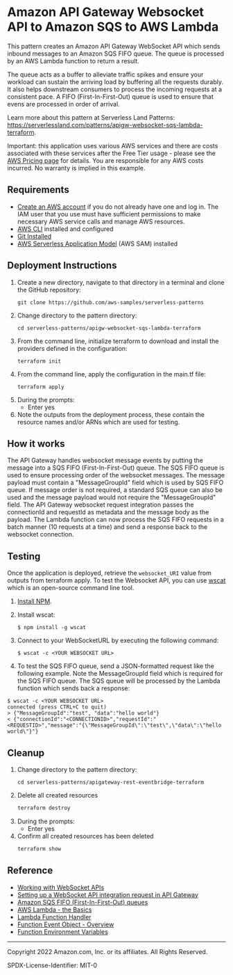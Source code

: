 # Amazon API Gateway Websocket API to Amazon SQS to AWS Lambda

This pattern creates an Amazon API Gateway WebSocket API which sends inbound messages to an Amazon SQS FIFO queue. The queue is processed by an AWS Lambda function to return a result.

The queue acts as a buffer to alleviate traffic spikes and ensure your workload can sustain the arriving load by buffering all the requests durably. It also helps downstream consumers to process the incoming requests at a consistent pace. A FIFO (First-In-First-Out) queue is used to ensure that evens are processed in order of arrival.

Learn more about this pattern at Serverless Land Patterns: https://serverlessland.com/patterns/apigw-websocket-sqs-lambda-terraform.

Important: this application uses various AWS services and there are costs associated with these services after the Free Tier usage - please see the [AWS Pricing page](https://aws.amazon.com/pricing/) for details. You are responsible for any AWS costs incurred. No warranty is implied in this example.

## Requirements

* [Create an AWS account](https://portal.aws.amazon.com/gp/aws/developer/registration/index.html) if you do not already have one and log in. The IAM user that you use must have sufficient permissions to make necessary AWS service calls and manage AWS resources.
* [AWS CLI](https://docs.aws.amazon.com/cli/latest/userguide/install-cliv2.html) installed and configured
* [Git Installed](https://git-scm.com/book/en/v2/Getting-Started-Installing-Git)
* [AWS Serverless Application Model](https://docs.aws.amazon.com/serverless-application-model/latest/developerguide/serverless-sam-cli-install.html) (AWS SAM) installed

## Deployment Instructions

1. Create a new directory, navigate to that directory in a terminal and clone the GitHub repository:
    ``` 
    git clone https://github.com/aws-samples/serverless-patterns
    ```
1. Change directory to the pattern directory:
    ```
    cd serverless-patterns/apigw-websocket-sqs-lambda-terraform
    ```
1. From the command line, initialize terraform to download and install the providers defined in the configuration:
    ```
    terraform init
    ```
1. From the command line, apply the configuration in the main.tf file:
    ```
    terraform apply
    ```
1. During the prompts:
    * Enter yes
1. Note the outputs from the deployment process, these contain the resource names and/or ARNs which are used for testing.

## How it works

The API Gateway handles websocket message events by putting the message into a SQS FIFO (First-In-First-Out) queue. 
The SQS FIFO queue is used to ensure processing order of the websocket messages. The message payload must contain a "MessageGroupId" field which is used by SQS FIFO queue.
If message order is not required, a standard SQS queue can also be used and the message payload would not require the "MessageGroupId" field.
The API Gateway websocket request integration passes the connectionId and requestId as metadata and the message body as the payload. 
The Lambda function can now process the SQS FIFO requests in a batch manner (10 requests at a time) and send a response back to the websocket connection.

## Testing

Once the application is deployed, retrieve the `websocket_URI` value from outputs from terraform apply. To test the Websocket API, you can use [wscat](https://github.com/websockets/wscat) which is an open-source command line tool.

1. [Install NPM](https://www.npmjs.com/get-npm).

1. Install wscat:
    ```
    $ npm install -g wscat
    ```

1. Connect to your WebSocketURL by executing the following command:
    ```
    $ wscat -c <YOUR WEBSOCKET URL>
    ```

1. To test the SQS FIFO queue, send a JSON-formatted request like the following example. Note the MessageGroupId field which is required for the SQS FIFO queue. The SQS queue will be processed by the Lambda function which sends back a response:
```
$ wscat -c <YOUR WEBSOCKET URL>
connected (press CTRL+C to quit)
> {"MessageGroupId":"test", "data":"hello world"}
< {"connectionId":"<CONNECTIONID>","requestId":"<REQUESTID>","message":"{\"MessageGroupId\":\"test\",\"data\":\"hello world\"}"}
```

## Cleanup
 
1. Change directory to the pattern directory:
    ```
    cd serverless-patterns/apigateway-rest-eventbridge-terraform
    ```
1. Delete all created resources
    ```bash
    terraform destroy
    ```
1. During the prompts:
    * Enter yes
1. Confirm all created resources has been deleted
    ```bash
    terraform show
    ```

## Reference
- [Working with WebSocket APIs](https://docs.aws.amazon.com/apigateway/latest/developerguide/apigateway-websocket-api.html)
- [Setting up a WebSocket API integration request in API Gateway ](https://docs.aws.amazon.com/apigateway/latest/developerguide/apigateway-websocket-api-integration-requests.html)
- [Amazon SQS FIFO (First-In-First-Out) queues](https://docs.aws.amazon.com/AWSSimpleQueueService/latest/SQSDeveloperGuide/FIFO-queues.html)
- [AWS Lambda - the Basics](https://docs.aws.amazon.com/whitepapers/latest/serverless-architectures-lambda/aws-lambdathe-basics.html)
- [Lambda Function Handler](https://docs.aws.amazon.com/whitepapers/latest/serverless-architectures-lambda/the-handler.html)
- [Function Event Object - Overview](https://docs.aws.amazon.com/whitepapers/latest/serverless-architectures-lambda/the-event-object.html)
- [Function Environment Variables](https://docs.aws.amazon.com/lambda/latest/dg/configuration-envvars.html)

----
Copyright 2022 Amazon.com, Inc. or its affiliates. All Rights Reserved.

SPDX-License-Identifier: MIT-0